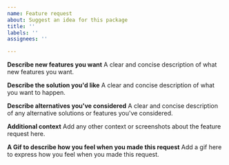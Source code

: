```yaml
---
name: Feature request
about: Suggest an idea for this package
title: ''
labels: ''
assignees: ''

---
```


**Describe new features you want**
A clear and concise description of what new features you want.

**Describe the solution you'd like**
A clear and concise description of what you want to happen.

**Describe alternatives you've considered**
A clear and concise description of any alternative solutions or features you've considered.

**Additional context**
Add any other context or screenshots about the feature request here.

**A Gif to describe how you feel when you made this request**
Add a gif here to express how you feel when you made this request.
